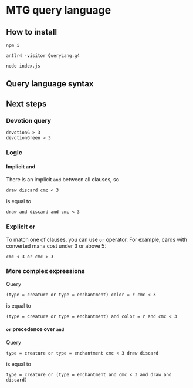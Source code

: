 # MTG query language

## How to install

```
npm i
```

```
antlr4 -visitor QueryLang.g4
```

```
node index.js
```

## Query language syntax


## Next steps

### Devotion query
```
devotionG > 3
devotionGreen > 3
```

### Logic

#### Implicit and

There is an implicit `and` between all clauses, so
```
draw discard cmc < 3
```
is equal to
```
draw and discard and cmc < 3
```

### Explicit or
To match one of clauses, you can use `or` operator.
For example, cards with converted mana cost under 3 or above 5:
```
cmc < 3 or cmc > 3
```

### More complex expressions
Query
```
(type = creature or type = enchantment) color = r cmc < 3
```
is equal to
```
(type = creature or type = enchantment) and color = r and cmc < 3
```

#### `or` precedence over `and`
Query
```
type = creature or type = enchantment cmc < 3 draw discard
```
is equal to
```
type = creature or (type = enchantment and cmc < 3 and draw and discard)
```
